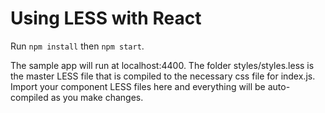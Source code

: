 # Using LESS with React

Run ```npm install``` then ```npm start```.

The sample app will run at localhost:4400. The folder styles/styles.less is the master LESS file that is compiled to the necessary css file for index.js. Import your component LESS files here and everything will be auto-compiled as you make changes.
